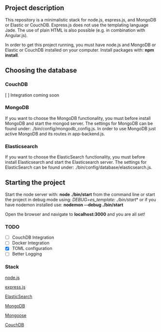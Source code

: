 ## Project description
This repository is a minimalistic stack for node.js, espress.js, and MongoDB or Elastic or CouchDB. Express.js does not use the templating language Jade. The use of plain HTML is also possible (e.g. in combination with Angular.js).

In order to get this project running, you must have node.js and MongoDB or Elastic or CouchDB installed on your computer. Install packages with: **npm install**.

## Choosing the database

### CouchDB
[  ] Integration coming soon

### MongoDB
If you want to choose the MongoDB functionality, you must before install MongoDB and start the mongod server. The settings for MongoDB can be found under: ./bin/config/mongodb_config.js. In order to use MongoDB just active MongoDB and its routes in app-backend.js.

### Elasticsearch
If you want to choose the ElasticSearch functionality, you must before install Elasticsearch and start the Elasticsearch server.
The settings for ElasticSearch can be found under: ./bin/config/database/elasticsearch.js.

## Starting the project
Start the node server with: **node ./bin/start** from the command line or start the project in debug mode using: **DEBUG=es_template:* ./bin/start** or if you have nodemon installed use: **nodemon --debug ./bin/start**

Open the browser and navigate to **localhost:3000** and you are all set!

### TODO
* [  ] CouchDB Integration
* [  ] Docker Integration
* [x] TOML configuration
* [  ] Better Logging

### Stack

[node.js](http://nodejs.org/)

[express.js](http://expressjs.com)

[ElasticSearch](http://elastic.co)

[MongoDB](http://mongodb.org)

[Mongoose](http://mongoosejs.com/)

[CouchDB](http://couchdb.apache.org/)